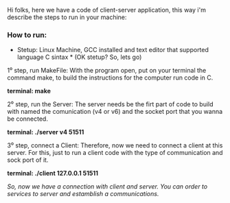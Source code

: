 Hi folks, here we have a code of client-server application, this way i'm describe the steps to run in your machine:

<h3> How to run:</h3>

* Stetup: Linux Machine, GCC installed and text editor that supported language C sintax *
(OK stetup? So, lets go)


1⁰ step, run MakeFile:
With the program open, put on your terminal the command make, to build the instructions for the computer run code in C.

<b> terminal: make </b>

2⁰ step, run the Server:
The server needs be the firt part of code to build  with named the comunication (v4 or v6) and the socket port that you wanna be connected.

<b> terminal: ./server v4 51511 </b> 

3⁰ step, connect a Client:
Therefore, now we need to connect a client at this server. For this, just to run a client code with the type of communication and sock port of it.

<b> terminal: ./client 127.0.0.1 51511 </b>

*So, now we have a connection with client and server. You can order to services to server and estamblish a communications.*  
